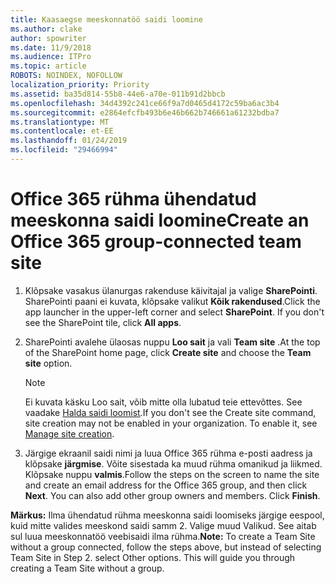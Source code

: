 ```yaml
---
title: Kaasaegse meeskonnatöö saidi loomine
ms.author: clake
author: spowriter
ms.date: 11/9/2018
ms.audience: ITPro
ms.topic: article
ROBOTS: NOINDEX, NOFOLLOW
localization_priority: Priority
ms.assetid: ba35d814-55b8-44e6-a70e-011b91d2bbcb
ms.openlocfilehash: 34d4392c241ce66f9a7d0465d4172c59ba6ac3b4
ms.sourcegitcommit: e2864efcfb493b6e46b662b746661a61232bdba7
ms.translationtype: MT
ms.contentlocale: et-EE
ms.lasthandoff: 01/24/2019
ms.locfileid: "29466994"
---
```

# <a name="create-an-office-365-group-connected-team-site"></a><span data-ttu-id="ee208-102">Office 365 rühma ühendatud meeskonna saidi loomine</span><span class="sxs-lookup"><span data-stu-id="ee208-102">Create an Office 365 group-connected team site</span></span>

1. <span data-ttu-id="ee208-p101">Klõpsake vasakus ülanurgas rakenduse käivitajal ja valige **SharePointi**. SharePointi paani ei kuvata, klõpsake valikut **Kõik rakendused**.</span><span class="sxs-lookup"><span data-stu-id="ee208-p101">Click the app launcher in the upper-left corner and select **SharePoint**. If you don't see the SharePoint tile, click **All apps**.</span></span>
    
2. <span data-ttu-id="ee208-105">SharePointi avalehe ülaosas nuppu **Loo sait** ja vali **Team site** .</span><span class="sxs-lookup"><span data-stu-id="ee208-105">At the top of the SharePoint home page, click **Create site** and choose the **Team site** option.</span></span> 
    
    > [!NOTE]
    > <span data-ttu-id="ee208-p102">Ei kuvata käsku Loo sait, võib mitte olla lubatud teie ettevõttes. See vaadake [Halda saidi loomist](https://go.microsoft.com/fwlink/?linkid=2009644).</span><span class="sxs-lookup"><span data-stu-id="ee208-p102">If you don't see the Create site command, site creation may not be enabled in your organization. To enable it, see [Manage site creation](https://go.microsoft.com/fwlink/?linkid=2009644).</span></span> 
  
3. <span data-ttu-id="ee208-p103">Järgige ekraanil saidi nimi ja luua Office 365 rühma e-posti aadress ja klõpsake **järgmise**. Võite sisestada ka muud rühma omanikud ja liikmed. Klõpsake nuppu **valmis**.</span><span class="sxs-lookup"><span data-stu-id="ee208-p103">Follow the steps on the screen to name the site and create an email address for the Office 365 group, and then click **Next**. You can also add other group owners and members. Click **Finish**.</span></span>
  
 <span data-ttu-id="ee208-p104">**Märkus:** Ilma ühendatud rühma meeskonna saidi loomiseks järgige eespool, kuid mitte valides meeskond saidi samm 2. Valige muud Valikud. See aitab sul luua meeskonnatöö veebisaidi ilma rühma.</span><span class="sxs-lookup"><span data-stu-id="ee208-p104">**Note:** To create a Team Site without a group connected, follow the steps above, but instead of selecting Team Site in Step 2. select Other options. This will guide you through creating a Team Site without a group.</span></span> 
    

